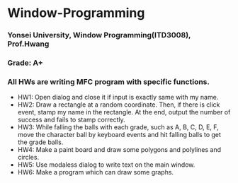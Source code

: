 # Window-Programming

### Yonsei University, Window Programming(ITD3008), Prof.Hwang

### Grade: A+

### All HWs are writing MFC program with specific functions.

- HW1: Open dialog and close it if input is exactly same with my name.
- HW2: Draw a rectangle at a random coordinate. Then, if there is click event, stamp my name in the rectangle. At the end, output the number of success and fails to stamp correctly.
- HW3: While falling the balls with each grade, such as A, B, C, D, E, F, move the character ball by keyboard events and hit falling balls to get the grade balls.
- HW4: Make a paint board and draw some polygons and polylines and circles.
- HW5: Use modaless dialog to write text on the main window.
- HW6: Make a program which can draw some graphs.
